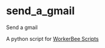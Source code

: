 # send_a_gmail
Send a gmail

A python script for <a href="http://workerbee.tonkworks.com">WorkerBee Scripts</a>